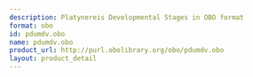 ```yaml
---
description: Platynereis Developmental Stages in OBO format
format: obo
id: pdumdv.obo
name: pdumdv.obo
product_url: http://purl.obolibrary.org/obo/pdumdv.obo
layout: product_detail
---
```

